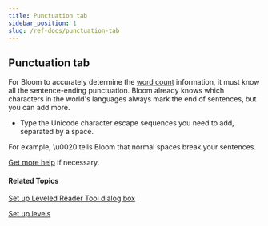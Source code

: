 ```yaml
---
title: Punctuation tab
sidebar_position: 1
slug: /ref-docs/punctuation-tab
---
```


## Punctuation tab

For Bloom to accurately determine the [word count](Review_Count_and_Length_information.md) information, it must know all the sentence-ending punctuation. Bloom already knows which characters in the world's languages always mark the end of sentences, but you can add more.

-   Type the Unicode character escape sequences you need to add, separated by a space.
    

For example, \\u0020 tells Bloom that normal spaces break your sentences.

[Get more help](../../../Overview/Get_More_Help.md) if necessary.

#### Related Topics

[Set up Leveled Reader Tool dialog box](Set_up_Leveled_Reader_Tool_dialog_box.md)

[Set up levels](Set_up_Levels.md)